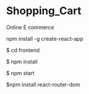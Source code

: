 # Shopping_Cart
Online E commerce

npm install -g create-react-app

$ cd frontend

$ npm install

$ npm start

$npm install react-router-dom
